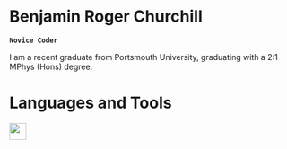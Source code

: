 # Benjamin Roger Churchill
**`Novice Coder`**

I am a recent graduate from Portsmouth University, graduating with a 2:1 MPhys (Hons) degree.

# Languages and Tools
<img src="https://cdn.jsdelivr.net/gh/devicons/devicon@latest/icons/matlab/matlab-original.svg" width="30" height="30" />

<!---
- 👋 Hi, I’m @BenChurchillUK
- 👀 I’m interested in ...
- 🌱 I’m currently learning ...
- 💞️ I’m looking to collaborate on ...
- 📫 How to reach me ...
- 😄 Pronouns: ...
- ⚡ Fun fact: ...
--->

<!---
BenChurchillUK/BenChurchillUK is a ✨ special ✨ repository because its `README.md` (this file) appears on your GitHub profile.
You can click the Preview link to take a look at your changes.
--->
